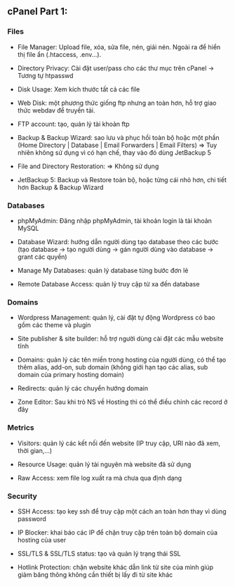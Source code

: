 
## cPanel Part 1:
### Files
- File Manager: Upload file, xóa, sửa file, nén, giải nén. Ngoài ra để hiển thị file ẩn (.htaccess, .env...).

- Directory Privacy: Cài đặt user/pass cho các thư mục trên cPanel → Tương tự htpasswd

- Disk Usage: Xem kích thước tất cả các file

- Web Disk: một phương thức giống ftp nhưng an toàn hơn, hỗ trợ giao thức webdav để truyền tải.

- FTP account: tạo, quản lý tài khoản ftp

- Backup & Backup Wizard: sao lưu và phục hồi toàn bộ hoặc một phần (Home Directory | Database | Email Forwarders | Email Filters) => Tuy nhiên không sử dụng vì có hạn chế, thay vào đó dùng JetBackup 5

- File and Directory Restoration: => Không sử dụng

- JetBackup 5: Backup và Restore toàn bộ, hoặc từng cái nhỏ hơn, chi tiết hơn Backup & Backup Wizard

### Databases
- phpMyAdmin: Đăng nhập phpMyAdmin, tài khoản login là tài khoản MySQL

- Database Wizard: hướng dẫn người dùng tạo database theo các bước (tạo database -> tạo người dùng -> gán người dùng vào database -> grant các quyền)

- Manage My Databases: quản lý database từng bước đơn lẻ

- Remote Database Access: quản lý truy cập từ xa đến database

### Domains
- Wordpress Management: quản lý, cài đặt tự động Wordpress có bao gồm các theme và plugin

- Site publisher & site builder: hỗ trợ người dùng cài đặt các mẫu website tĩnh

- Domains: quản lý các tên miền trong hosting của người dùng, có thể tạo thêm alias, add-on, sub domain (không giới hạn tạo các alias, sub domain của primary hosting domain)

- Redirects: quản lý các chuyển hướng domain

- Zone Editor: Sau khi trỏ NS về Hosting thì có thể điều chỉnh các record ở đây

### Metrics
- Visitors: quản lý các kết nối đến website (IP truy cập, URI nào đã xem, thời gian,...)

- Resource Usage: quản lý tài nguyên mà website đã sử dụng

- Raw Access: xem file log xuất ra mà chưa qua định dạng

### Security
- SSH Access: tạo key ssh để truy cập một cách an toàn hơn thay vì dùng password

- IP Blocker: khai báo các IP để chặn truy cập trên toàn bộ domain của hosting của user

- SSL/TLS & SSL/TLS status: tạo và quản lý trạng thái SSL

- Hotlink Protection: chặn website khác dẫn link từ site của mình giúp giảm băng thông không cần thiết bị lấy đi từ site khác
